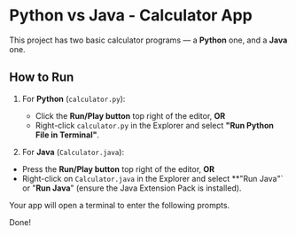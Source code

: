 # Python vs Java - Calculator App

This project has two basic calculator programs — a **Python** one, and a **Java** one.

## How to Run

1. For **Python** (`calculator.py`):
   - Click the **Run/Play button** top right of the editor, **OR**
   - Right-click `calculator.py` in the Explorer and select **"Run Python File in Terminal"**.

2. For **Java** (`Calculator.java`):
- Press the **Run/Play button** top right of the editor, **OR**
- Right-click on `Calculator.java` in the Explorer and select **"Run Java"` or "**Run Java**" (ensure the Java Extension Pack is installed).

Your app will open a terminal to enter the following prompts.

Done!
